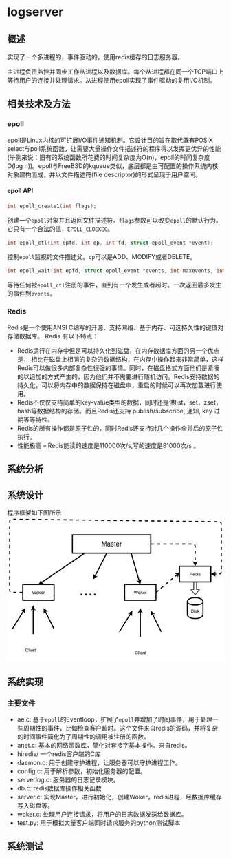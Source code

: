 # logserver #

## 概述 ##

实现了一个多进程的，事件驱动的，使用redis缓存的日志服务器。

主进程负责监控并同步工作从进程以及数据库。每个从进程都在同一个TCP端口上等待用户的连接并处理请求。从进程使用epoll实现了事件驱动的复用I/O机制。


## 相关技术及方法 ##

### epoll ###

epoll是Linux内核的可扩展I/O事件通知机制。它设计目的旨在取代既有POSIX select与poll系统函数，让需要大量操作文件描述符的程序得以发挥更优异的性能(举例来说：旧有的系统函数所花费的时间复杂度为O(n)，epoll的时间复杂度O(log n))。epoll与FreeBSD的kqueue类似，底层都是由可配置的操作系统内核对象建构而成，并以文件描述符(file descriptor)的形式呈现于用户空间。

#### epoll API ###

```c
int epoll_create1(int flags);
```

创建一个`epoll`对象并且返回文件描述符。`flags`参数可以改变`epoll`的默认行为。它只有一个合法的值，`EPOLL_CLOEXEC`。

```c
int epoll_ctl(int epfd, int op, int fd, struct epoll_event *event);
```

控制`epoll`监视的文件描述父。`op`可以是ADD、MODIFY或者DELETE。

```c
int epoll_wait(int epfd, struct epoll_event *events, int maxevents, int timeout);
```

等待任何被`epoll_ctl`注册的事件，直到有一个发生或者超时。一次返回最多发生的事件到`events`。

### Redis ###

Redis是一个使用ANSI C编写的开源、支持网络、基于内存、可选持久性的键值对存储数据库。
Redis 有以下特点：

- Redis运行在内存中但是可以持久化到磁盘，在内存数据库方面的另一个优点是， 相比在磁盘上相同的复杂的数据结构，在内存中操作起来非常简单，这样Redis可以做很多内部复杂性很强的事情。同时，在磁盘格式方面他们是紧凑的以追加的方式产生的，因为他们并不需要进行随机访问。Redis支持数据的持久化，可以将内存中的数据保持在磁盘中，重启的时候可以再次加载进行使用。
- Redis不仅仅支持简单的key-value类型的数据，同时还提供list，set，zset，hash等数据结构的存储。而且Redis还支持 publish/subscribe, 通知, key 过期等等特性。
- Redis的所有操作都是原子性的，同时Redis还支持对几个操作全并后的原子性执行。
- 性能极高 – Redis能读的速度是110000次/s,写的速度是81000次/s 。

## 系统分析 ##

## 系统设计 ##

程序框架如下图所示
![frame](./frame.png)

## 系统实现 ##

### 主要文件 ###

- ae.c: 基于`epoll`的Eventloop，扩展了`epoll`并增加了时间事件，用于处理一些周期性的事件，比如检查客户超时。这个文件来自redis的源码，并将复杂的时间事件简化为了周期性的调用被注册的函数。
- anet.c: 基本的网络函数库，简化对套接字基本操作。来自redis。
- hiredis/ 一个redis客户端的C库
- daemon.c: 用于创建守护进程，让服务器可以守护进程工作。
- config.c: 用于解析参数，初始化服务器的配置。
- serverlog.c: 服务器的日志记录模块。
- db.c: redis数据库操作相关函数
- server.c: 实现Master，进行初始化，创建Woker，redis进程，经数据库缓存写入磁盘等。
- woker.c: 处理用户连接请求，将用户的日志数据发送给数据库。
- test.py: 用于模拟大量客户端同时请求服务的python测试脚本

## 系统测试 ##
